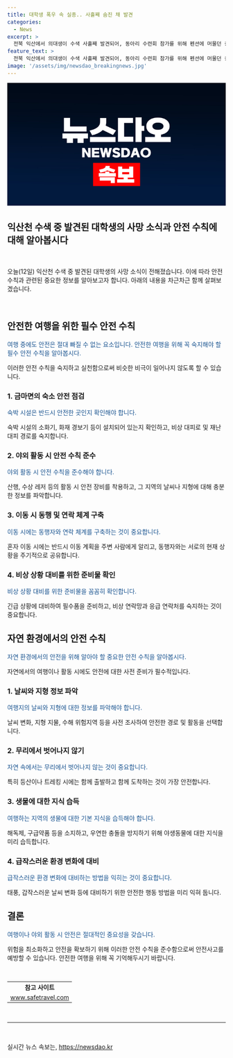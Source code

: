 ```yaml
---
title: 대학생 폭우 속 실종.. 사흘째 숨진 채 발견
categories:
  - News
excerpt: >
  전북 익산에서 의대생이 수색 사흘째 발견되어, 동아리 수련회 참가를 위해 펜션에 머물던 중 실종된 채 숨진 채 발견됐다. 실종 당시 새벽 4시쯤 담배를 피우고 나간 뒤 발견됐는데, 익산경찰서는 지문으로 신원 확인하여 사망한 것으로 확인됐다고 밝혔다. (150자)
feature_text: >
  전북 익산에서 의대생이 수색 사흘째 발견되어, 동아리 수련회 참가를 위해 펜션에 머물던 중 실종된 채 숨진 채 발견됐다. 실종 당시 새벽 4시쯤 담배를 피우고 나간 뒤 발견됐는데, 익산경찰서는 지문으로 신원 확인하여 사망한 것으로 확인됐다고 밝혔다. (150자)
image: '/assets/img/newsdao_breakingnews.jpg'
---
```


<p><img src="/assets/img/newsdao_breakingnews.jpg" alt="pcversion 속보" /></p>

<h2>익산천 수색 중 발견된 대학생의 사망 소식과 안전 수칙에 대해 알아봅시다</h2>

<p data-ke-size="size16">&nbsp;</p>

<p>오늘(12일) 익산천 수색 중 발견된 대학생의 사망 소식이 전해졌습니다. 이에 따라 안전 수칙과 관련된 중요한 정보를 알아보고자 합니다. 아래의 내용을 차근차근 함께 살펴보겠습니다.</p>

<p data-ke-size="size16">&nbsp;</p>

<h2>안전한 여행을 위한 필수 안전 수칙</h2>

<p><span style="color: #1a5490;">여행 중에도 안전은 절대 빠질 수 없는 요소입니다. 안전한 여행을 위해 꼭 숙지해야 할 필수 안전 수칙을 알아봅시다.</span></p>

<p>이러한 안전 수칙을 숙지하고 실천함으로써 비슷한 비극이 일어나지 않도록 할 수 있습니다.</p>

<h3>1. 금마면의 숙소 안전 점검</h3>

<p><span style="color: #1a5490;">숙박 시설은 반드시 안전한 곳인지 확인해야 합니다.</span></p>

<p>숙박 시설의 소화기, 화재 경보기 등이 설치되어 있는지 확인하고, 비상 대피로 및 재난 대피 경로를 숙지합니다.</p>

<h3>2. 야외 활동 시 안전 수칙 준수</h3>

<p><span style="color: #1a5490;">야외 활동 시 안전 수칙을 준수해야 합니다.</span></p>

<p>산행, 수상 레저 등의 활동 시 안전 장비를 착용하고, 그 지역의 날씨나 지형에 대해 충분한 정보를 파악합니다.</p>

<h3>3. 이동 시 동행 및 연락 체계 구축</h3>

<p><span style="color: #1a5490;">이동 시에는 동행자와 연락 체계를 구축하는 것이 중요합니다.</span></p>

<p>혼자 이동 시에는 반드시 이동 계획을 주변 사람에게 알리고, 동행자와는 서로의 현재 상황을 주기적으로 공유합니다.</p>

<h3>4. 비상 상황 대비를 위한 준비물 확인</h3>

<p><span style="color: #1a5490;">비상 상황 대비를 위한 준비물을 꼼꼼히 확인합니다.</span></p>

<p>긴급 상황에 대비하여 필수품을 준비하고, 비상 연락망과 응급 연락처를 숙지하는 것이 중요합니다.</p>

<h2>자연 환경에서의 안전 수칙</h2>

<p><span style="color: #1a5490;">자연 환경에서의 안전을 위해 알아야 할 중요한 안전 수칙을 알아봅시다.</span></p>

<p>자연에서의 여행이나 활동 시에도 안전에 대한 사전 준비가 필수적입니다.</p>

<h3>1. 날씨와 지형 정보 파악</h3>

<p><span style="color: #1a5490;">여행지의 날씨와 지형에 대한 정보를 파악해야 합니다.</span></p>

<p>날씨 변화, 지형 지물, 수해 위험지역 등을 사전 조사하여 안전한 경로 및 활동을 선택합니다.</p>

<h3>2. 무리에서 벗어나지 않기</h3>

<p><span style="color: #1a5490;">자연 속에서는 무리에서 벗어나지 않는 것이 중요합니다.</span></p>

<p>특히 등산이나 트레킹 시에는 함께 출발하고 함께 도착하는 것이 가장 안전합니다.</p>

<h3>3. 생물에 대한 지식 습득</h3>

<p><span style="color: #1a5490;">여행하는 지역의 생물에 대한 기본 지식을 습득해야 합니다.</span></p>

<p>해독제, 구급약품 등을 소지하고, 우연한 충돌을 방지하기 위해 야생동물에 대한 지식을 미리 습득합니다.</p>

<h3>4. 급작스러운 환경 변화에 대비</h3>

<p><span style="color: #1a5490;">급작스러운 환경 변화에 대비하는 방법을 익히는 것이 중요합니다.</span></p>

<p>태풍, 갑작스러운 날씨 변화 등에 대비하기 위한 안전한 행동 방법을 미리 익혀 둡니다.</p>

<h2>결론</h2>

<p><span style="color: #1a5490;">여행이나 야외 활동 시 안전은 절대적인 중요성을 갖습니다.</span></p>

<p>위험을 최소화하고 안전을 확보하기 위해 이러한 안전 수칙을 준수함으로써 안전사고를 예방할 수 있습니다. 안전한 여행을 위해 꼭 기억해두시기 바랍니다. </p>

<p data-ke-size="size16">&nbsp;</p>

<table>
<tbody>
<tr>
<td style="text-align: center; height: 17px;"><b>참고 사이트</b></td>
</tr>
<tr>
<td style="text-align: center; height: 17px;"><a href="https://www.safetravel.com">www.safetravel.com</a></td>
</tr>
</tbody>
</table>

<p data-ke-size="size16">&nbsp;</p>

<hr>

<p data-ke-size="size16">&nbsp;</p>
실시간 뉴스 속보는, <a href="https://newsdao.kr" rel="dofollow">https://newsdao.kr</a>


